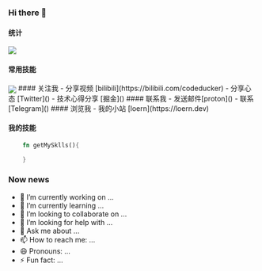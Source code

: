### Hi there 👋

#### 统计
<img align="center" src="https://github-readme-stats.vercel.app/api/?username=codeducker&show_icons=true&theme=one_dark_pro" />

#### 常用技能
<img align="center" src="https://github-readme-stats.vercel.app/api/top-langs/?username=codeducker"/>
#### 关注我
- 分享视频 [bilibili](https://bilibili.com/codeducker)
- 分享心态 [Twitter]()
- 技术心得分享 [掘金]()
#### 联系我
- 发送邮件[proton]()
- 联系 [Telegram]()
#### 浏览我
- 我的小站 [loern](https://loern.dev)

#### 我的技能
```rust
    fn getMySklls(){

    }
```
### Now news
- 🔭 I’m currently working on ...
- 🌱 I’m currently learning ...
- 👯 I’m looking to collaborate on ...
- 🤔 I’m looking for help with ...
- 💬 Ask me about ...
- 📫 How to reach me: ...
- 😄 Pronouns: ...
- ⚡ Fun fact: ...
